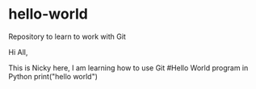# hello-world
Repository to learn to work with Git

Hi All,

This is Nicky here, I am learning how to use Git
#Hello World program in Python
print("hello world")
